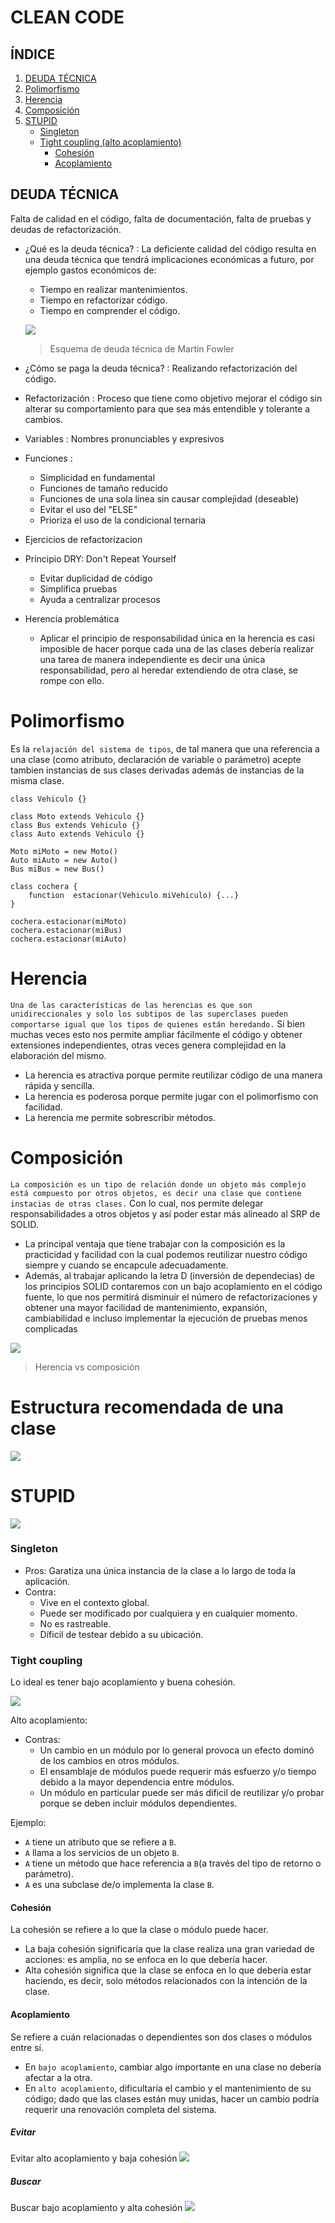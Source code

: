 # CLEAN CODE

## ÍNDICE
1. [DEUDA TÉCNICA](#deuda-técnica)
2. [Polimorfismo](#polimorfismo)
2. [Herencia](#herencia)
3. [Composición](#composición)
3. [STUPID](#stupid)
    - [Singleton](#singleton)
    - [Tight coupling (alto acoplamiento)](#tight-coupling)
        - [Cohesión](#cohesión)
        - [Acoplamiento](#acoplamiento)


## DEUDA TÉCNICA
Falta de calidad en el código, falta de documentación, falta de pruebas y deudas de refactorización.

- ¿Qué es la deuda técnica? : La deficiente calidad del código resulta en una deuda técnica que tendrá implicaciones económicas a futuro, por ejemplo gastos económicos de:
    - Tiempo en realizar mantenimientos.
    - Tiempo en refactorizar código.
    - Tiempo en comprender el código.

    ![](https://raw.githubusercontent.com/Lercc/SolidCleanCode/main/img/esquema-deuda-tecnica.png)
    > Esquema de deuda técnica de Martin  Fowler

- ¿Cómo se paga la deuda técnica? : Realizando refactorización del código.

- Refactorización : Proceso que tiene como objetivo mejorar el código sin alterar su comportamiento para que sea más entendible y tolerante a cambios. 

- Variables : Nombres pronunciables y expresivos

- Funciones :
    - Simplicidad en fundamental
    - Funciones de tamaño reducido
    - Funciones de una sola línea sin causar complejidad (deseable)
    - Evitar el uso del "ELSE"
    - Prioriza el uso de la condicional ternaria

- Ejercicios de refactorizacion

- Principio DRY: Don't Repeat Yourself
    - Evitar duplicidad de código
    - Simplifica pruebas
    - Ayuda a centralizar procesos

- Herencia problemática
    - Aplicar el principio de responsabilidad única en la herencia es casi imposible de hacer porque cada una de las clases debería realizar una tarea de manera independiente es decir una única responsabilidad, pero al heredar extendiendo de otra clase, se rompe con ello.

# Polimorfismo
Es la ```relajación del sistema de tipos```, de tal manera que una referencia a una clase (como  atributo, declaración de variable o parámetro) acepte tambien instancias de sus clases derivadas además de instancias de la misma clase.
```
class Vehiculo {}

class Moto extends Vehiculo {}
class Bus extends Vehiculo {}
class Auto extends Vehiculo {}

Moto miMoto = new Moto()
Auto miAuto = new Auto()
Bus miBus = new Bus()

class cochera {
    function  estacionar(Vehiculo miVehiculo) {...}
}

cochera.estacionar(miMoto)
cochera.estacionar(miBus)
cochera.estacionar(miAuto)
```

# Herencia
 ```Una de las características de las herencias es que son unidireccionales y solo los subtipos de las superclases pueden comportarse igual que los tipos de quienes están heredando.``` Si bien muchas veces esto nos permite ampliar fácilmente el código y obtener extensiones independientes, otras veces genera complejidad en la elaboración del mismo.
    
- La herencia es atractiva porque permite reutilizar código de una manera rápida y sencilla.
- La herencia es poderosa porque permite jugar con el polimorfismo con facilidad.
- La herencia me permite sobrescribir métodos.

# Composición
```La composición es un tipo de relación donde un objeto más complejo está compuesto por otros objetos, es decir una clase que contiene instacias de otras clases.``` Con lo cual, nos permite delegar responsabilidades a otros objetos y así poder estar más alineado al SRP de SOLID.

- La principal ventaja que tiene trabajar con la composición es la practicidad y facilidad con la cual podemos reutilizar nuestro código siempre y cuando se encapcule adecuadamente.
- Además, al trabajar aplicando la letra D (inversión de dependecias) de los principios SOLID contaremos con un bajo acoplamiento en el código fuente, lo que nos permitirá disminuir el número de refactorizaciones y obtener una mayor facilidad de mantenimiento, expansión, cambiabilidad e incluso implementar la ejecución de pruebas menos complicadas

![](https://raw.githubusercontent.com/Lercc/SolidCleanCode/main/img/herencia-composicion.png)
> Herencia vs composición

# Estructura recomendada de una clase
![](https://raw.githubusercontent.com/Lercc/SolidCleanCode/main/img/clase-estructura.png)
# STUPID
![](https://raw.githubusercontent.com/Lercc/SolidCleanCode/main/img/stupid.png)

### Singleton
- Pros: Garatiza una única instancia de la clase a lo largo de toda la aplicación.
- Contra:
    - Vive en el contexto global.
    - Puede ser modificado por cualquiera y en cualquier momento.
    - No es rastreable.
    - Díficil de testear debido a su ubicación.

### Tight coupling
Lo ideal es tener bajo acoplamiento y buena cohesión.

![](https://raw.githubusercontent.com/Lercc/SolidCleanCode/main/img/acoplamiento.png)

Alto acoplamiento:
- Contras:
    - Un cambio en un módulo  por lo general provoca un efecto dominó de los cambios en otros módulos.
    - El ensamblaje de módulos puede requerir más esfuerzo y/o tiempo debido a la mayor dependencia entre módulos.
    - Un módulo en particular puede ser más dificil de reutilizar y/o probar porque se deben incluir módulos dependientes.

Ejemplo:
- ```A``` tiene un atributo que se refiere a ```B```.
- ```A``` llama a los servicios de un objeto ```B```.
- ```A``` tiene un método que hace referencia a ```B```(a través del tipo de retorno o parámetro).
- ```A``` es una subclase de/o implementa la clase ```B```.

#### Cohesión
La cohesión se refiere a lo que la clase o módulo puede hacer.
- La baja cohesión significaría que la clase realiza una gran variedad de acciones: es amplia, no se enfoca en lo que debería hacer.
- Alta cohesión significa que la clase se enfoca en lo que debería estar haciendo, es decir, solo métodos relacionados con la intención de la clase.

#### Acoplamiento
Se refiere a cuán relacionadas o dependientes son dos clases o módulos entre sí.
- En `bajo acoplamiento`, cambiar algo importante en una clase no debería afectar a la otra.
- En `alto acoplamiento`, dificultaría el cambio y el mantenimiento de su código; dado que las clases están muy unidas, hacer un cambio podría requerir una renovación completa del sistema.

##### Evitar
Evitar alto acoplamiento y baja cohesión
![](https://raw.githubusercontent.com/Lercc/SolidCleanCode/main/img/alto-acoplamiento.png)
##### Buscar
Buscar bajo acoplamiento y alta cohesión
![](https://raw.githubusercontent.com/Lercc/SolidCleanCode/main/img/cohesion.png)







